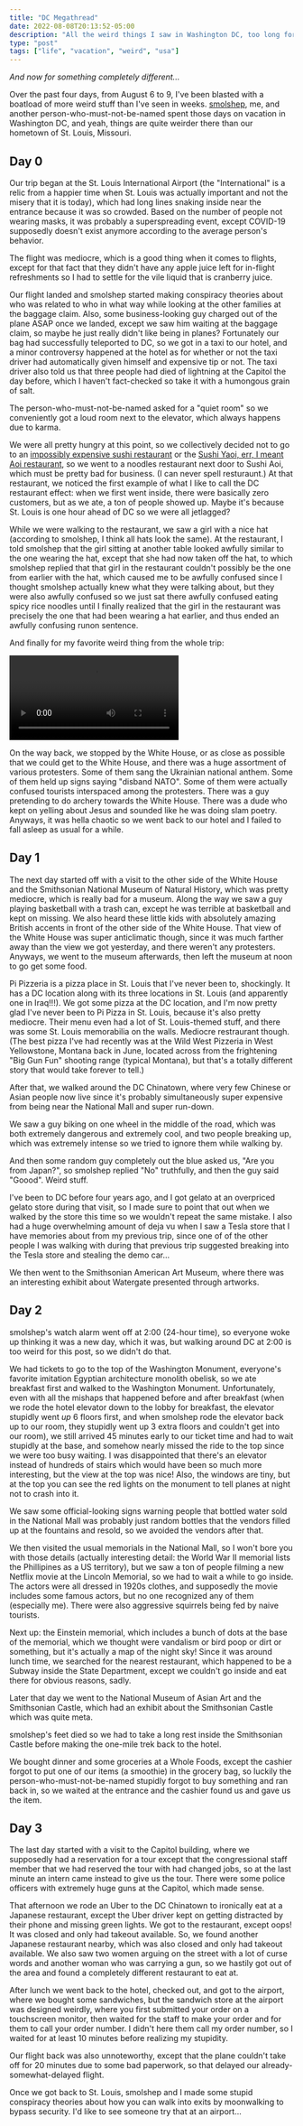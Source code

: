 ```yaml
---
title: "DC Megathread"
date: 2022-08-08T20:13:52-05:00
description: "All the weird things I saw in Washington DC, too long for a fediverse megathread"
type: "post"
tags: ["life", "vacation", "weird", "usa"]
---
```



*And now for something completely different...*

Over the past four days, from August 6 to 9, I've been blasted with a boatload of more weird stuff than I've seen in weeks. [smolshep](https://social.exozy.me/@smolshep), me, and another person-who-must-not-be-named spent those days on vacation in Washington DC, and yeah, things are quite weirder there than our hometown of St. Louis, Missouri.

## Day 0

Our trip began at the St. Louis International Airport (the "International" is a relic from a happier time when St. Louis was actually important and not the misery that it is today), which had long lines snaking inside near the entrance because it was so crowded. Based on the number of people not wearing masks, it was probably a superspreading event, except COVID-19 supposedly doesn't exist anymore according to the average person's behavior.

The flight was mediocre, which is a good thing when it comes to flights, except for that fact that they didn't have any apple juice left for in-flight refreshments so I had to settle for the vile liquid that is cranberry juice.

Our flight landed and smolshep started making conspiracy theories about who was related to who in what way while looking at the other families at the baggage claim. Also, some business-looking guy charged out of the plane ASAP once we landed, except we saw him waiting at the baggage claim, so maybe he just really didn't like being in planes? Fortunately our bag had successfully teleported to DC, so we got in a taxi to our hotel, and a minor controversy happened at the hotel as for whether or not the taxi driver had automatically given himself and expensive tip or not. The taxi driver also told us that three people had died of lightning at the Capitol the day before, which I haven't fact-checked so take it with a humongous grain of salt.

The person-who-must-not-be-named asked for a "quiet room" so we conveniently got a loud room next to the elevator, which always happens due to karma.

We were all pretty hungry at this point, so we collectively decided not to go to an [impossibly expensive sushi restaurant](https://en.wikipedia.org/wiki/Sushi_Nakazawa) or the [Sushi Yaoi, err, I meant Aoi restaurant](http://www.thesushiaoi.com), so we went to a noodles restaurant next door to Sushi Aoi, which must be pretty bad for business. (I can never spell resturaunt.) At that restaurant, we noticed the first example of what I like to call the DC restaurant effect: when we first went inside, there were basically zero customers, but as we ate, a ton of people showed up. Maybe it's because St. Louis is one hour ahead of DC so we were all jetlagged?

While we were walking to the restaurant, we saw a girl with a nice hat (according to smolshep, I think all hats look the same). At the restaurant, I told smolshep that the girl sitting at another table looked awfully similar to the one wearing the hat, except that she had now taken off the hat, to which smolshep replied that that girl in the restaurant couldn't possibly be the one from earlier with the hat, which caused me to be awfully confused since I thought smolshep actually knew what they were talking about, but they were also awfully confused so we just sat there awfully confused eating spicy rice noodles until I finally realized that the girl in the restaurant was precisely the one that had been wearing a hat earlier, and thus ended an awfully confusing runon sentence.

And finally for my favorite weird thing from the whole trip:

![Squirrel assault](https://cloud.exozy.me/s/CdaHAGPBwaErkED/download/VID_20220806_192547.mp4)

On the way back, we stopped by the White House, or as close as possible that we could get to the White House, and there was a huge assortment of various protesters. Some of them sang the Ukrainian national anthem. Some of them held up signs saying "disband NATO". Some of them were actually confused tourists interspaced among the protesters. There was a guy pretending to do archery towards the White House. There was a dude who kept on yelling about Jesus and sounded like he was doing slam poetry. Anyways, it was hella chaotic so we went back to our hotel and I failed to fall asleep as usual for a while.

## Day 1

The next day started off with a visit to the other side of the White House and the Smithsonian National Museum of Natural History, which was pretty mediocre, which is really bad for a museum. Along the way we saw a guy playing basketball with a trash can, except he was terrible at basketball and kept on missing. We also heard these little kids with absolutely amazing British accents in front of the other side of the White House. That view of the White House was super anticlimatic though, since it was much farther away than the view we got yesterday, and there weren't any protesters. Anyways, we went to the museum afterwards, then left the museum at noon to go get some food.

Pi Pizzeria is a pizza place in St. Louis that I've never been to, shockingly. It has a DC location along with its three locations in St. Louis (and apparently one in Iraq!!!). We got some pizza at the DC location, and I'm now pretty glad I've never been to Pi Pizza in St. Louis, because it's also pretty mediocre. Their menu even had a lot of St. Louis-themed stuff, and there was some St. Louis memorabilia on the walls. Mediocre restraurant though. (The best pizza I've had recently was at the Wild West Pizzeria in West Yellowstone, Montana back in June, located across from the frightening "Big Gun Fun" shooting range (typical Montana), but that's a totally different story that would take forever to tell.)

After that, we walked around the DC Chinatown, where very few Chinese or Asian people now live since it's probably simultaneously super expensive from being near the National Mall and super run-down.

We saw a guy biking on one wheel in the middle of the road, which was both extremely dangerous and extremely cool, and two people breaking up, which was extremely intense so we tried to ignore them while walking by.

And then some random guy completely out the blue asked us, "Are you from Japan?", so smolshep replied "No" truthfully, and then the guy said "Goood". Weird stuff.

I've been to DC before four years ago, and I got gelato at an overpriced gelato store during that visit, so I made sure to point that out when we walked by the store this time so we wouldn't repeat the same mistake. I also had a huge overwhelming amount of deja vu when I saw a Tesla store that I have memories about from my previous trip, since one of of the other people I was walking with during that previous trip suggested breaking into the Tesla store and stealing the demo car...

We then went to the Smithsonian American Art Museum, where there was an interesting exhibit about Watergate presented through artworks.

## Day 2

smolshep's watch alarm went off at 2:00 (24-hour time), so everyone woke up thinking it was a new day, which it was, but walking around DC at 2:00 is too weird for this post, so we didn't do that.

We had tickets to go to the top of the Washington Monument, everyone's favorite imitation Egyptian architecture monolith obelisk, so we ate breakfast first and walked to the Washington Monument. Unfortunately, even with all the mishaps that happened before and after breakfast (when we rode the hotel elevator down to the lobby for breakfast, the elevator stupidly went *up* 6 floors first, and when smolshep rode the elevator back up to our room, they stupidly went up 3 extra floors and couldn't get into our room), we still arrived 45 minutes early to our ticket time and had to wait stupidly at the base, and somehow nearly missed the ride to the top since we were too busy waiting. I was disappointed that there's an elevator instead of hundreds of stairs which would have been so much more interesting, but the view at the top was nice! Also, the windows are tiny, but at the top you can see the red lights on the monument to tell planes at night not to crash into it.

We saw some official-looking signs warning people that bottled water sold in the National Mall was probably just random bottles that the vendors filled up at the fountains and resold, so we avoided the vendors after that.

We then visited the usual memorials in the National Mall, so I won't bore you with those details (actually interesting detail: the World War II memorial lists the Phillipines as a US territory), but we saw a ton of people filming a new Netflix movie at the Lincoln Memorial, so we had to wait a while to go inside. The actors were all dressed in 1920s clothes, and supposedly the movie includes some famous actors, but no one recognized any of them (especially me). There were also aggressive squirrels being fed by naive tourists.

Next up: the Einstein memorial, which includes a bunch of dots at the base of the memorial, which we thought were vandalism or bird poop or dirt or something, but it's actually a map of the night sky! Since it was around lunch time, we searched for the nearest restaurant, which happened to be a Subway inside the State Department, except we couldn't go inside and eat there for obvious reasons, sadly.

Later that day we went to the National Museum of Asian Art and the Smithsonian Castle, which had an exhibit about the Smithsonian Castle which was quite meta.

smolshep's feet died so we had to take a long rest inside the Smithsonian Castle before making the one-mile trek back to the hotel.

We bought dinner and some groceries at a Whole Foods, except the cashier forgot to put one of our items (a smoothie) in the grocery bag, so luckily the person-who-must-not-be-named stupidly forgot to buy something and ran back in, so we waited at the entrance and the cashier found us and gave us the item.

## Day 3

The last day started with a visit to the Capitol building, where we supposedly had a reservation for a tour except that the congressional staff member that we had reserved the tour with had changed jobs, so at the last minute an intern came instead to give us the tour. There were some police officers with extremely huge guns at the Capitol, which made sense.

That afternoon we rode an Uber to the DC Chinatown to ironically eat at a Japanese restaurant, except the Uber driver kept on getting distracted by their phone and missing green lights. We got to the restaurant, except oops! It was closed and only had takeout available. So, we found another Japanese restaurant nearby, which was also closed and only had takeout available. We also saw two women arguing on the street with a lot of curse words and another woman who was carrying a gun, so we hastily got out of the area and found a completely different restaurant to eat at.

After lunch we went back to the hotel, checked out, and got to the airport, where we bought some sandwiches, but the sandwich store at the airport was designed weirdly, where you first submitted your order on a touchscreen monitor, then waited for the staff to make your order and for them to call your order number. I didn't here them call my order number, so I waited for at least 10 minutes before realizing my stupidity.

Our flight back was also unnoteworthy, except that the plane couldn't take off for 20 minutes due to some bad paperwork, so that delayed our already-somewhat-delayed flight.

Once we got back to St. Louis, smolshep and I made some stupid conspiracy theories about how you can walk into exits by moonwalking to bypass security. I'd like to see someone try that at an airport...

